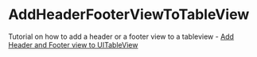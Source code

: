 # AddHeaderFooterViewToTableView
Tutorial on how to add a header or a footer view to a tableview - [Add Header and Footer view to UITableView](https://programmingwithswift.com/how-to-add-header-footer-view-in-uitableview-in-storyboard/
)
